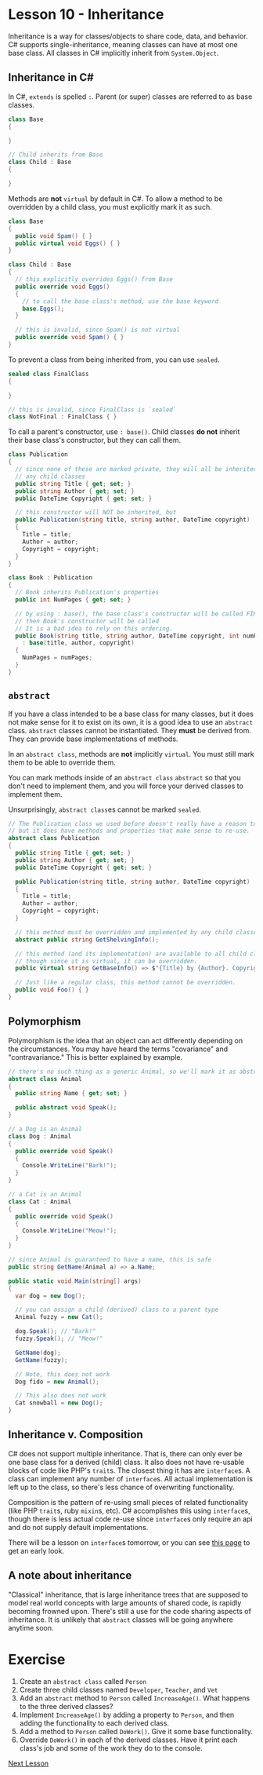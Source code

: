 # Lesson 10 - Inheritance

Inheritance is a way for classes/objects to share code, data, and behavior. C# supports single-inheritance, meaning classes can have at most one base class. All classes in C# implicitly inherit from `System.Object`.

## Inheritance in C#

In C#, `extends` is spelled `:`. Parent (or super) classes are referred to as base classes.

```csharp
class Base
{

}

// Child inherits from Base
class Child : Base
{

}
```

Methods are **not** `virtual` by default in C#. To allow a method to be overridden by a child class, you must explicitly mark it as such.

```csharp
class Base
{
  public void Spam() { }
  public virtual void Eggs() { }
}

class Child : Base
{
  // this explicitly overrides Eggs() from Base
  public override void Eggs() 
  { 
    // to call the base class's method, use the base keyword
    base.Eggs();
  }

  // this is invalid, since Spam() is not virtual
  public override void Spam() { }
}
```

To prevent a class from being inherited from, you can use `sealed`.

```csharp
sealed class FinalClass
{

}

// this is invalid, since FinalClass is `sealed`
class NotFinal : FinalClass { }
```

To call a parent's constructor, use `: base()`. Child classes **do not** inherit their base class's constructor, but they can call them.

```csharp
class Publication
{
  // since none of these are marked private, they will all be inherited by 
  // any child classes
  public string Title { get; set; }
  public string Author { get; set; }
  public DateTime Copyright { get; set; }

  // this constructor will NOT be inherited, but 
  public Publication(string title, string author, DateTime copyright)
  {
    Title = title;
    Author = author;
    Copyright = copyright;
  }
}

class Book : Publication
{
  // Book inherits Publication's properties
  public int NumPages { get; set; }

  // by using : base(), the base class's constructor will be called FIRST
  // then Book's constructor will be called
  // It is a bad idea to rely on this ordering.
  public Book(string title, string author, DateTime copyright, int numPages) 
    : base(title, author, copyright)
  {
    NumPages = numPages;
  }
}
```

## `abstract`

If you have a class intended to be a base class for many classes, but it does not make sense for it to exist on its own, it is a good idea to use an `abstract` class. `abstract` classes cannot be instantiated. They **must** be derived from. They can provide base implementations of methods.

In an `abstract class`, methods are **not** implicitly `virtual`. You must still mark them to be able to override them.

You can mark methods inside of an `abstract class` `abstract` so that you don't need to implement them, and you will force your derived classes to implement them.

Unsurprisingly, `abstract class`es cannot be marked `sealed`.

```csharp
// The Publication class we used before doesn't really have a reason to be instantiated,
// but it does have methods and properties that make sense to re-use. 
abstract class Publication
{
  public string Title { get; set; }
  public string Author { get; set; }
  public DateTime Copyright { get; set; }

  public Publication(string title, string author, DateTime copyright)
  {
    Title = title;
    Author = author;
    Copyright = copyright;
  }

  // this method must be overridden and implemented by any child classes
  abstract public string GetShelvingInfo();

  // this method (and its implementation) are available to all child classes,
  // though since it is virtual, it can be overridden.
  public virtual string GetBaseInfo() => $"{Title} by {Author}. Copyright {Copyright}";

  // Just like a regular class, this method cannot be overridden.
  public void Foo() { }
}
```

## Polymorphism

Polymorphism is the idea that an object can act differently depending on the circumstances. You may have heard the terms "covariance" and "contravariance." This is better explained by example.

```csharp
// there's no such thing as a generic Animal, so we'll mark it as abstract
abstract class Animal 
{
  public string Name { get; set; }

  public abstract void Speak();
}

// a Dog is an Animal
class Dog : Animal 
{ 
  public override void Speak()
  {
    Console.WriteLine("Bark!");
  }
}

// a Cat is an Animal
class Cat : Animal
{
  public override void Speak()
  {
    Console.WriteLine("Meow!");
  }
}

// since Animal is guaranteed to have a name, this is safe
public string GetName(Animal a) => a.Name;

public static void Main(string[] args)
{
  var dog = new Dog();

  // you can assign a child (derived) class to a parent type
  Animal fuzzy = new Cat();

  dog.Speak(); // "Bark!"
  fuzzy.Speak(); // "Meow!"

  GetName(dog);
  GetName(fuzzy);

  // Note, this does not work
  Dog fido = new Animal();

  // This also does not work
  Cat snowball = new Dog();
}
```

## Inheritance v. Composition

C# does not support multiple inheritance. That is, there can only ever be one base class for a derived (child) class. It also does not have re-usable blocks of code like PHP's `trait`s. The closest thing it has are `interface`s. A class can implement any number of `interface`s. All actual implementation is left up to the class, so there's less chance of overwriting functionality.

Composition is the pattern of re-using small pieces of related functionality (like PHP `trait`s, ruby `mixin`s, etc). C# accomplishes this using `interface`s, though there is less actual code re-use since `interface`s only require an api and do not supply default implementations.

There will be a lesson on `interface`s tomorrow, or you can see [this page](../../Day2/Docs/2-Interfaces.md) to get an early look.

## A note about inheritance

"Classical" inheritance, that is large inheritance trees that are supposed to model real world concepts with large amounts of shared code, is rapidly becoming frowned upon. There's still a use for the code sharing aspects of inheritance. It is unlikely that `abstract` classes will be going anywhere anytime soon. 

# Exercise

1. Create an `abstract class` called `Person`
2. Create three child classes named `Developer`, `Teacher`, and `Vet`
3. Add an `abstract` method to `Person` called `IncreaseAge()`. What happens to the three derived classes?
4. Implement `IncreaseAge()` by adding a property to `Person`, and then adding the functionality to each derived class.
5. Add a method to `Person` called `DoWork()`. Give it some base functionality.
6. Override `DoWork()` in each of the derived classes. Have it print each class's job and some of the work they do to the console.

[Next Lesson](12-References-and-Values.md)